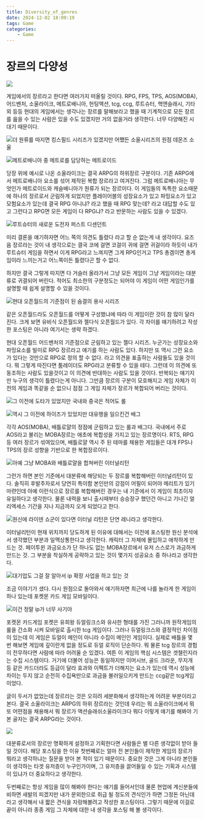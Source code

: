 ```yaml
---
title: Diversity_of_genres
date: 2024-12-02 18:09:19
tags: Game
categories:
    - Game
---
```

# 장르의 다양성

![](/image/젠.jpg)

게임에서의 장르라고 한다면 여러가지 떠올릴 것이다.
RPG, FPS, TPS, AOS(MOBA), 어드벤처, 소울라이크, 메트로배니아, 헌팅액션, tcg, ccg, 루트슈터, 
핵앤슬래시, 기타 외 등등
현대의 게임에서는 생각나는 장르를 말해보라고 했을 때 기계적으로 모든 장르를 읊을 수 있는 사람은 있을
수도 있겠지만 거의 없을거라 생각한다. 너무 다양해진 시대기 때문이다.

![더 원류를 따지면 킹스필드 시리즈가 있겠지만 어쨌든 소울시리즈의 원점 데몬즈 소울](/image/데몬즈.jpg)

![메트로배니아 중 메트로를 담당하는 메트로이드](/image/메트로이드.jpg)

당장 위에 예시로 나온 소울라이크는 결국 ARPG의 하위장르 구분이다. 기존 ARPG에서 메트로배니아 요소를
섞어 제작된 복합 장르라고 여겨진다. 그럼 메트로배니아는 무엇인가 메트로이드와 캐슬배니아가 원류가 되는
장르이다. 이 게임들의 독특한 요소때문에 하나의 장르로서 군림하게 되었지만 플레이어블의 성장요소가 있고
파밍요소가 있고 모험요소가 있는데 결국 RPG 아니냐? 라고 했을 때 RPG 맞는데? 라고 대답할 수도 있고
그런다고 RPG면 모든 게임이 다 RPG냐? 라고 반문하는 사람도 있을 수 있겠다.

![루트슈터의 새로운 도전자 퍼스트 디센던트](/image/퍼디.jpg)

미리 결론을 얘기하자면 어느 쪽의 의견도 틀렸다 라고 할 순 없는게 내 생각이다. 요즈음 장르라는 것이
내 생각으로는 결국 코에 걸면 코걸이 귀에 걸면 귀걸이라 하듯이 내가 루트슈터 게임을 하면서 이게
RPG라고 느껴지면 그게 RPG인거고 TPS 총겜이면 총게임이라 느끼는거고 어느쪽이든 틀렸다곤 할 수 없다.

하지만 결국 그렇게 따지면 다 거슬러 올라가서 그냥 모든 게임이 그냥 게임이라는 대분류로 귀결되어 버린다.
적어도 최소한의 구분정도는 되어야 이 게임이 어떤 게임인가를 설명할 때 쉽게 설명할 수 있을 것이다.

![현대 오픈월드의 기준점이 된 숨결의 용사 시리즈](/image/야숨왕눈.png)

같은 오픈월드라도 오픈월드를 어떻게 구성했냐에 따라 이 게임이란 것이 참 많이 달라진다. 크게 보면
유비식 오픈월드와 젤다식 오픈월드가 있다. 각 차이를 얘기하려고 작성한 포스팅은 아니라 여기서는 생략
하겠다.

현대 오픈월드 어드벤처의 기준점으로 군림하고 있는 젤다 시리즈. 누군가는 성장요소와 파밍요소를 빌미로
RPG 장르라고 얘기를 하는 사람도 있다. 하지만 또 역시 그런 요소가 있다는 것만으로 RPG로 정의 할 수
없다. 라고 의견을 표출하는 사람들도 있을 것이다. 뭐 그렇게 따진다면 툼레이더도 RPG라고 분류할 수 있을
테다. 그런데 이 의견에 또 동조하는 사람도 있을것이고 이 의견에 반대하는 사람도 있을 것이다. 반복되는
얘기지만 누구의 생각이 틀렸다는게 아니다. 그만큼 장르의 구분이 모호해지고 게임 자체가 이전의 게임과
똑같을 순 없으니 점점 그 게임 자체가 장르가 복합되어 버리는 것이다.

![그 이전에 도타가 있었지만 국내와 중국은 적어도 롤](/image/롤.jpg)

![역시 그 이전에 하이즈가 있었지만 대유행을 일으킨건 배그](/image/배그.png)

각각 AOS(MOBA), 배틀로얄의 정점에 군림하고 있는 롤과 배그다. 국내에서 주로 AOS라고 불리는 MOBA장르는
애초에 복합성을 가지고 있는 장르명이다. RTS, RPG 등 여러 장르가 섞여있으며, 배틀로얄 역시 주 된 테마를
채용한 게임들은 대개 FPS나 TPS의 장르 성향을 기반으로 한 복합장르이다.

![아예 그냥 MOBA와 배틀로얄을 합쳐버린 이터널리턴](/image/이리.jpg)

그런가 하면 본인 기준에서 대분류에 해당되는 두 장르를 복합해버린 이터널리턴이 있다. 솔직히 후발주자로서
당연히 특이함 본인만의 강점이 어필이 되어야 메리트가 있기 마련인데 아예 이런식으로 장르를 복합해버린 경우는
내 기준에서 이 게임이 최초이자 유일하다고 생각한다. 물론 내력을 보니 출시때부터 승승장구 했던건 아니고
기나긴 얼리엑세스 기간을 지나 지금까지 오게 되었다고 한다.

![원신에 라이덴 쇼군이 있다면 이터널 리턴은 단연 레니라고 생각한다.](/image/레니.jpg)

이터널리턴이 현재 위치까지 당도하게 된 이유에 대해서는 이전에 포스팅한 원신 분석에서 생각했던 부분과
일맥상통한다고 생각한다. 캐릭터 그 자체에 몰입하고 애착하게 만드는 것. 페이투윈 과금요소가 단 하나도 없는
MOBA장르에서 유저 스스로가 과금하게 만드는 것. 그 부분을 착실하게 공략하고 있는 것이 몇가지 성공요소 중
하나라고 생각한다.

![대기업도 그걸 잘 알아서 ip 확장 사업을 하고 있는 것](/image/아케인.png)

조금 이야기가 샜다. 다시 원점으로 돌아와서 얘기하자면 최근에 나를 놀라게 한 게임이 하나 있는데
포켓몬 카드 게임 모바일이다.

![이건 정말 ip가 너무 사기야](/image/포케카.jpg)

포켓몬 카드게임 포켓은 유희왕 듀얼링크스와 유사한 형태를 가진 그러니까 원작게임의 룰을 간소화 시켜
모바일로 출시한 tcg 게임이다. 그러나 듀얼링크스와 결정적인 차이점이 있는데 이 게임은 듀얼이 메인이
아니라 수집이 메인인 게임이다. 실제로 배틀을 몇 번 해보면 게임에 깊이란게 없을 정도로 듀얼 로직이
단순하다. 뭐 물론 tcg 장르의 경험이 전무하다면 사람에 따라 어려울 순 있겠다. 여튼 이 게임의 핵심
시스템은 겟챌린지라는 수집 시스템이다. 거기에 더불어 성능은 동일하지만 이머시브, 골드 크라운, 무지개
등 같은 카드더라도 등급이 달라 효과와 이펙트가 더해지는 요소가 있는데 역시 성능에 차이는 두지 않고
순전히 수집욕만으로 과금을 불러일으키게 만드는 ccg같은 tcg게임이었다.

글이 두서가 없었는데 장르라는 것은 오히려 세분화해서 생각하는게 어려운 부분이라고 본다.
결국 소울라이크는 ARPG의 하위 장르라는 것인데 우리는 뭐 소울라이크에서 뭐 또 어떤점을 채용해서
뭐 장르가 액션슬래쉬소울라이크다 뭐다 이렇게 얘기를 해봐야 기본 골자는 결국 ARPG라는 것이다.

![](/image/패드.png)

대분류로서의 장르만 명확하게 설정하고 기획한다면 사람들은 별 다른 생각없이 받아 들일 것이다.
해당 포스팅을 한 이유 첫번째로는 얼마 전 본인들이 제작한 게임의 장르가 뭐라고 생각하냐는 질문을 받아 본 적이
있기 때문이다. 중요한 것은 그게 아니라 본인들이 생각하는 타겟 유저층이 누구인가이며, 그 유저층을
끌어들일 수 있는 기획과 시스템이 있냐가 더 중요하다고 생각한다.

두번째로는 항상 게임을 많이 해봐야 한다는 얘기를 들어서인데 물론 현업에 계신분들에 비하면 새발의 피겠지만
내가 문외한으로 취급 될 정도의 견식인가 하면 그정돈 아닌데 라고 생각해서 내 짧은 견식을 자랑해볼려고 작성한 포스팅이다.
그렇기 때문에 이걸로 끝이 아니라 종종 게임 그 자체에 대한 내 생각을 포스팅 해 볼 생각이다.
